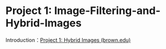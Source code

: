 # Project 1: Image-Filtering-and-Hybrid-Images
Introduction：[Project 1: Hybrid Images (brown.edu)](http://cs.brown.edu/courses/cs143/2013/proj1/)

